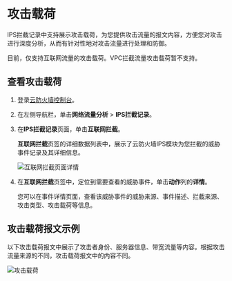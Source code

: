 # 攻击载荷

IPS拦截记录中支持展示攻击载荷，为您提供攻击流量的报文内容，方便您对攻击进行深度分析，从而有针对性地对攻击流量进行处理和防御。

目前，仅支持互联网流量的攻击载荷。VPC拦截流量攻击载荷暂不支持。

## 查看攻击载荷

1.  登录[云防火墙控制台](https://yundun.console.aliyun.com/?p=cfwnext)。

2.  在左侧导航栏，单击**网络流量分析** \> **IPS拦截记录**。

3.  在**IPS拦截记录**页面，单击**互联网拦截**。

    **互联网拦截**页签的详细数据列表中，展示了云防火墙IPS模块为您拦截的威胁事件记录及其详细信息。

    ![互联网拦截页面详情](https://static-aliyun-doc.oss-accelerate.aliyuncs.com/assets/img/zh-CN/1171300161/p211160.png)

4.  在**互联网拦截**页签中，定位到需要查看的威胁事件，单击**动作**列的**详情**。

    您可以在事件详情页面，查看该威胁事件的威胁来源、事件描述、拦截来源、攻击类型、攻击载荷等信息。


## 攻击载荷报文示例

以下攻击载荷报文中展示了攻击者身份、服务器信息、带宽流量等内容。根据攻击流量来源的不同，攻击载荷报文中的内容不同。

![攻击载荷](https://static-aliyun-doc.oss-accelerate.aliyuncs.com/assets/img/zh-CN/1171300161/p211163.png)

